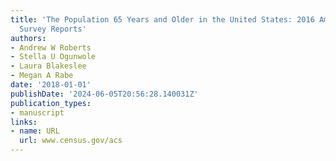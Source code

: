 ```yaml
---
title: 'The Population 65 Years and Older in the United States: 2016 American Community
  Survey Reports'
authors:
- Andrew W Roberts
- Stella U Ogunwole
- Laura Blakeslee
- Megan A Rabe
date: '2018-01-01'
publishDate: '2024-06-05T20:56:28.140031Z'
publication_types:
- manuscript
links:
- name: URL
  url: www.census.gov/acs
---
```

